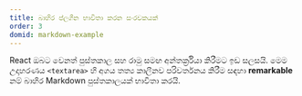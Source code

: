 ```yaml
---
title: බාහිර ප්ලගීන භාවිතා කරන සංරචකයක්
order: 3
domid: markdown-example
---
```


React ඔබට වෙනත් පුස්තකාල සහ රාමු සමඟ අන්තර්ක්‍රියා කිරීමට ඉඩ සලසයි. මෙම උදාහරණය `<textarea>` හි අගය තත්‍ය කාලීනව පරිවර්තනය කිරීම සඳහා **remarkable** නම් බාහිර Markdown පුස්තකාලයක් භාවිතා කරයි.

